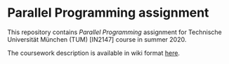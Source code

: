 # Parallel Programming assignment #
This repository contains *Parallel Programming* assignment for Technische Universität München (TUM) [IN2147] course in summer 2020.

The coursework description is available in wiki format [here](https://www.in.tum.de/caps/lehre/ss20/vorlesungen/parallel-programming/).